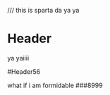 /// this is sparta
da ya ya

<!-- TITLE: Home -->
<!-- SUBTITLE: A quick summary of Home -->

# Header
ya yaiiii

#Header56

what if i am formidable
###8999